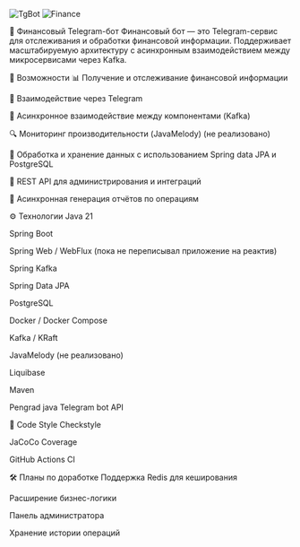 ![TgBot](https://github.com/W4NTER/financeApp/actions/workflows/tgBot.yml/badge.svg)
![Finance](https://github.com/W4NTER/financeApp/actions/workflows/finance.yml/badge.svg)

💸 Финансовый Telegram-бот
Финансовый бот — это Telegram-сервис для отслеживания и обработки финансовой информации. Поддерживает масштабируемую архитектуру с асинхронным взаимодействием между микросервисами через Kafka.

🚀 Возможности
📊 Получение и отслеживание финансовой информации

💬 Взаимодействие через Telegram

🔄 Асинхронное взаимодействие между компонентами (Kafka)

🔍 Мониторинг производительности (JavaMelody) (не реализовано)

🧠 Обработка и хранение данных с использованием Spring data JPA и PostgreSQL

📡 REST API для администрирования и интеграций

🧾 Асинхронная генерация отчётов по операциям


⚙️ Технологии
Java 21

Spring Boot

Spring Web / WebFlux (пока не переписывал приложение на реактив)

Spring Kafka

Spring Data JPA

PostgreSQL

Docker / Docker Compose

Kafka / KRaft

JavaMelody (не реализовано)

Liquibase

Maven

Pengrad java Telegram bot API



🧼 Code Style
Checkstyle

JaCoCo Coverage

GitHub Actions CI



🛠 Планы по доработке
Поддержка Redis для кеширования

Расширение бизнес-логики

Панель администратора

Хранение истории операций
